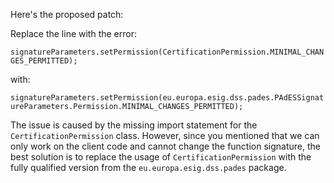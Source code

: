 Here's the proposed patch:

Replace the line with the error:

`signatureParameters.setPermission(CertificationPermission.MINIMAL_CHANGES_PERMITTED);`

with:

`signatureParameters.setPermission(eu.europa.esig.dss.pades.PAdESSignatureParameters.Permission.MINIMAL_CHANGES_PERMITTED);`

The issue is caused by the missing import statement for the `CertificationPermission` class. However, since you mentioned that we can only work on the client code and cannot change the function signature, the best solution is to replace the usage of `CertificationPermission` with the fully qualified version from the `eu.europa.esig.dss.pades` package.
